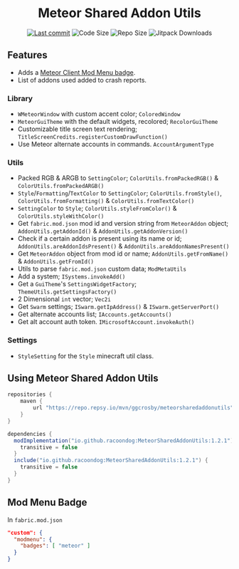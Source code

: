 <div align="center">
  <h1>Meteor Shared Addon Utils</h1>

  <!-- Fancy badges -->
  <a href="https://github.com/RacoonDog/MeteorSharedAddonUtils/commits/main"><img src="https://img.shields.io/github/last-commit/RacoonDog/MeteorSharedAddonUtils?logo=git" alt="Last commit"></a>
  <img src="https://img.shields.io/github/languages/code-size/RacoonDog/MeteorSharedAddonUtils" alt="Code Size">
  <img src="https://img.shields.io/github/repo-size/RacoonDog/MeteorSharedAddonUtils" alt="Repo Size">
  <img src="https://jitpack.io/v/RacoonDog/MeteorSharedAddonUtils/month.svg" alt="Jitpack Downloads">
</div>

## Features
- Adds a [Meteor Client Mod Menu badge](#mod-menu-badge).
- List of addons used added to crash reports.

### Library
- `WMeteorWindow` with custom accent color; `ColoredWindow`
- `MeteorGuiTheme` with the default widgets, recolored; `RecolorGuiTheme`
- Customizable title screen text rendering; `TitleScreenCredits.registerCustomDrawFunction()`
- Use Meteor alternate accounts in commands. `AccountArgumentType`

### Utils
- Packed RGB & ARGB to `SettingColor`; `ColorUtils.fromPackedRGB()` & `ColorUtils.fromPackedARGB()`
- `Style`/`Formatting`/`TextColor` to `SettingColor`; `ColorUtils.fromStyle()`, `ColorUtils.fromFormatting()` & `ColorUtils.fromTextColor()`
- `SettingColor` to `Style`; `ColorUtils.styleFromColor()` & `ColorUtils.styleWithColor()`
- Get `fabric.mod.json` mod id and version string from `MeteorAddon` object; `AddonUtils.getAddonId()` & `AddonUtils.getAddonVersion()`
- Check if a certain addon is present using its name or id; `AddonUtils.areAddonIdsPresent()` & `AddonUtils.areAddonNamesPresent()`
- Get `MeteorAddon` object from mod id or name; `AddonUtils.getFromName()` & `AddonUtils.getFromId()`
- Utils to parse `fabric.mod.json` custom data; `ModMetaUtils`
- Add a system; `ISystems.invokeAdd()`
- Get a `GuiTheme`'s `SettingsWidgetFactory`; `ThemeUtils.getSettingsFactory()`
- 2 Dimensional `int` vector; `Vec2i`
- Get `Swarm` settings; `ISwarm.getIpAddress()` & `ISwarm.getServerPort()`
- Get alternate accounts list; `IAccounts.getAccounts()`
- Get alt account auth token. `IMicrosoftAccount.invokeAuth()`

### Settings
- `StyleSetting` for the `Style` minecraft util class.

## Using Meteor Shared Addon Utils
```groovy
repositories {
    maven {
        url "https://repo.repsy.io/mvn/ggcrosby/meteorsharedaddonutils"
    }
}

dependencies {
  modImplementation("io.github.racoondog:MeteorSharedAddonUtils:1.2.1") {
    transitive = false
  }
  include("io.github.racoondog:MeteorSharedAddonUtils:1.2.1") {
    transitive = false
  }
}
```

## Mod Menu Badge
In `fabric.mod.json`
```json
"custom": {
  "modmenu": {
    "badges": [ "meteor" ]
  }
}
```